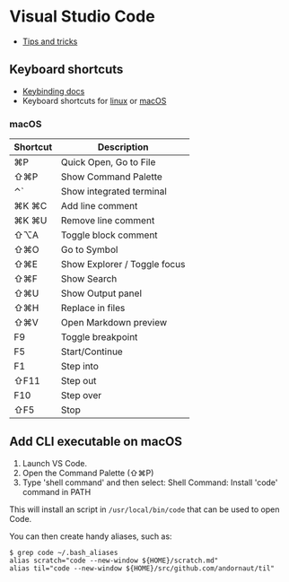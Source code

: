 # Visual Studio Code

* [Tips and tricks](https://code.visualstudio.com/docs/getstarted/tips-and-tricks)

## Keyboard shortcuts

* [Keybinding docs](https://code.visualstudio.com/docs/getstarted/keybindings)
* Keyboard shortcuts for [linux](https://code.visualstudio.com/shortcuts/keyboard-shortcuts-linux.pdf) or [macOS](https://code.visualstudio.com/shortcuts/keyboard-shortcuts-macos.pdf)

### macOS

Shortcut|Description
---|---
⌘P|Quick Open, Go to File
⇧⌘P|Show Command Palette
⌃`|Show integrated terminal
⌘K ⌘C|Add line comment
⌘K ⌘U|Remove line comment
⇧⌥A|Toggle block comment
⇧⌘O|Go to Symbol
⇧⌘E|Show Explorer / Toggle focus
⇧⌘F|Show Search
⇧⌘U|Show Output panel
⇧⌘H|Replace in files
⇧⌘V|Open Markdown preview
F9|Toggle breakpoint
F5|Start/Continue
F1|Step into
⇧F11|Step out
F10|Step over
⇧F5|Stop

## Add CLI executable on macOS

1. Launch VS Code.
1. Open the Command Palette (⇧⌘P)
1. Type 'shell command' and then select: Shell Command: Install 'code' command in PATH

This will install an script in `/usr/local/bin/code` that can be used to open Code.

You can then create handy aliases, such as:

```
$ grep code ~/.bash_aliases
alias scratch="code --new-window ${HOME}/scratch.md"
alias til="code --new-window ${HOME}/src/github.com/andornaut/til"
```
